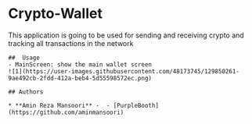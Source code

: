 # Crypto-Wallet
This application is going to be used for sending and receiving crypto and tracking all transactions in the network

```
##  Usage 
- MainScreen: show the main wallet screen
![1](https://user-images.githubusercontent.com/48173745/129850261-9ae492cb-2fdd-412a-beb4-5d55598572ec.png)

## Authors

* **Amin Reza Mansoori** -  - [PurpleBooth](https://github.com/aminmansoori)

